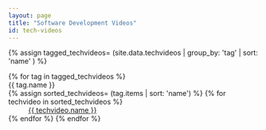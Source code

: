 ```yaml
---
layout: page
title: "Software Development Videos"
id: tech-videos
---
```

{% assign tagged_techvideos= (site.data.techvideos | group_by: 'tag' | sort: 'name' ) %}

<dl>
{% for tag in tagged_techvideos %}
<dt>{{ tag.name }}</dt>
{% assign sorted_techvideos= (tag.items | sort: 'name') %}
{% for techvideo in sorted_techvideos %}
<dd><a href="{{ techvideo.url }}">{{ techvideo.name }}</a></dd>
{% endfor %}
{% endfor %}
</dl>
